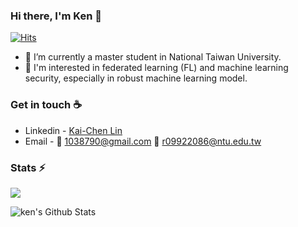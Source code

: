 ### Hi there, I'm Ken  👋
[![Hits](https://hits.seeyoufarm.com/api/count/incr/badge.svg?url=https%3A%2F%2Fgithub.com%2FKaiChen1008&count_bg=%2379C83D&title_bg=%23555555&icon=&icon_color=%23E7E7E7&title=hits&edge_flat=false)](https://hits.seeyoufarm.com)


- 🔭   I’m currently a master student in National Taiwan University.
- 🚀   I'm interested in federated learning (FL) and machine learning security, especially in robust machine learning model.

### Get in touch ☕
* Linkedin - [Kai-Chen Lin](www.linkedin.com/in/kaichen-lin-430b0a168)
* Email - 📮 [1038790@gmail.com](1038790@gmail.com) 📮 [r09922086@ntu.edu.tw](r09922086@ntu.edu.tw)


### Stats ⚡️
<!-- ![Ken's GitHub stats](https://github-readme-stats-sigma-five.vercel.app/api?username=KaiChen1008&show_icons=true&hide=contribs&theme=dracula) -->

<picture>
<source
  srcset="https://github-readme-stats-sigma-five.vercel.app/api?username=KaiChen1008&show_icons=true&theme=dracula&count_private=true"
  media="(prefers-color-scheme: dark)"
/>
<source
  srcset="https://github-readme-stats-sigma-five.vercel.app/api?username=KaiChen1008&show_icons=true&bg_color=30,e96443,904e95&title_color=fff&text_color=fff&count_private=true"
  media="(prefers-color-scheme: light), (prefers-color-scheme: no-preference)"
/>
<img src="https://github-readme-stats-sigma-five.vercel.app/api?username=KaiChen1008&show_icons=true&bg_color=30,e96443,904e95&title_color=fff&text_color=fff&count_private=true" />
</picture>



 ![ken's Github Stats](https://github-readme-stats-sigma-five.vercel.app/api?username=KaiChen1008&show_icons=true&bg_color=30,e96443,904e95&title_color=fff&text_color=fff&count_private=true)
